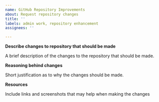 ```yaml
---
name: GitHub Repository Improvements
about: Request repository changes
title: ''
labels: admin work, repository enhancement
assignees: ''

---
```


**Describe changes to repository that should be made**

A brief description of the changes to the repository that should be made.

**Reasoning behind changes**

Short justification as to why the changes should be made.

**Resources**

Include links and screenshots that may help when making the changes
